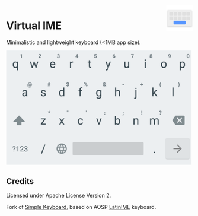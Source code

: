 <a href="https://github.com/Yuriuseu/Virtual-IME/releases/latest">
    <img alt="logo" src="assets/images/keyboard.png" align="right" width="72px" height="72px" />
</a>

# Virtual IME

Minimalistic and lightweight keyboard (<1MB app size).

<img src="assets/images/preview.png" alt="preview" width="500"/>

## Credits

Licensed under Apache License Version 2.

Fork of [Simple Keyboard](https://github.com/rkkr/simple-keyboard), based on AOSP [LatinIME](https://android.googlesource.com/platform/packages/inputmethods/LatinIME/) keyboard.

